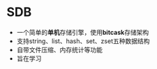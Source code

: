 # SDB

- 一个简单的**单机**存储引擎，使用**bitcask**存储架构
- 支持string、list、hash、set、zset五种数据结构
- 自带文件压缩、内存统计等功能
- 旨在学习